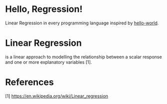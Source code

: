 # Hello, Regression!

Linear Regression in every programming language inspired by [hello-world](https://github.com/leachim6/hello-world).

# Linear Regression

is a linear approach to modelling the relationship between a scalar response and one or more explanatory variables [1].

# References
[1] https://en.wikipedia.org/wiki/Linear_regression
